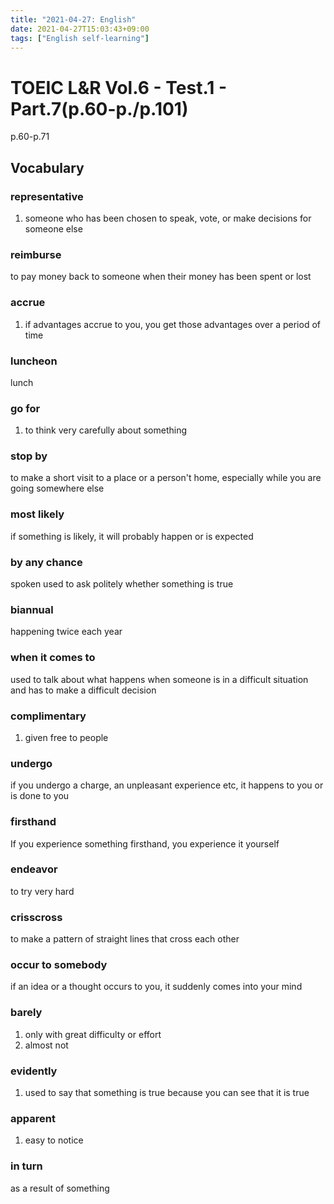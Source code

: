 ```yaml
---
title: "2021-04-27: English"
date: 2021-04-27T15:03:43+09:00
tags: ["English self-learning"]
---
```


# TOEIC L&R Vol.6 - Test.1 - Part.7(p.60-p./p.101)

p.60-p.71

## Vocabulary

### representative
1. someone who has been chosen to speak, vote, or make decisions for someone else

### reimburse
to pay money back to someone when their money has been spent or lost

### accrue
1. if advantages accrue to you, you get those advantages over a period of time

### luncheon
lunch

### go for
1. to think very carefully about something

### stop by
to make a short visit to a place or a person't home, especially while you are going somewhere else

### most likely
if something is likely, it will probably happen or is expected

### by any chance
spoken used to ask politely whether something is true

### biannual
happening twice each year

### when it comes to
used to talk about what happens when someone is in a difficult situation and has to make a difficult decision

### complimentary
1. given free to people

### undergo
if you undergo a charge, an unpleasant experience etc, it happens to you or is done to you

### firsthand
If you experience something firsthand, you experience it yourself

### endeavor
to try very hard

### crisscross
to make a pattern of straight lines that cross each other

### occur to somebody
if an idea or a thought occurs to you, it suddenly comes into your mind

### barely
1. only with great difficulty or effort
2. almost not

### evidently
1. used to say that something is true because you can see that it is true

### apparent
1. easy to notice

### in turn
as a result of something
